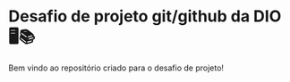 # Desafio de projeto git/github da DIO 🖥📚

Bem vindo ao repositório criado para o desafio de projeto!

